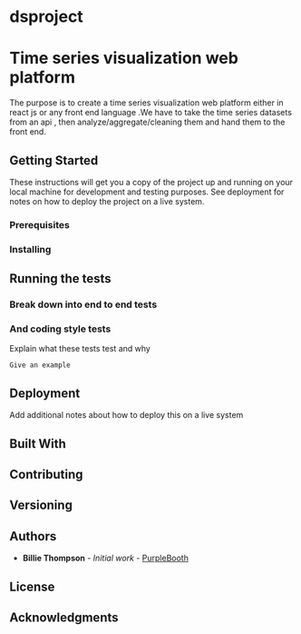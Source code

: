 # dsproject
# Time series visualization web platform

The purpose is to create a time series visualization web platform either in react js or any front end language .We have to take the time series datasets from an api , then analyze/aggregate/cleaning them and hand them to the front end.   

## Getting Started

These instructions will get you a copy of the project up and running on your local machine for development and testing purposes. See deployment for notes on how to deploy the project on a live system.

### Prerequisites
  

### Installing



## Running the tests


### Break down into end to end tests



### And coding style tests

Explain what these tests test and why

```
Give an example
```

## Deployment

Add additional notes about how to deploy this on a live system

## Built With



## Contributing



## Versioning



## Authors

* **Billie Thompson** - *Initial work* - [PurpleBooth](https://github.com/PurpleBooth)


## License


## Acknowledgments

